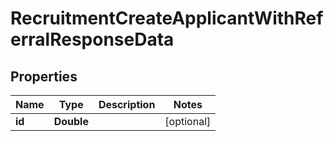 

# RecruitmentCreateApplicantWithReferralResponseData


## Properties

| Name | Type | Description | Notes |
|------------ | ------------- | ------------- | -------------|
|**id** | **Double** |  |  [optional] |




